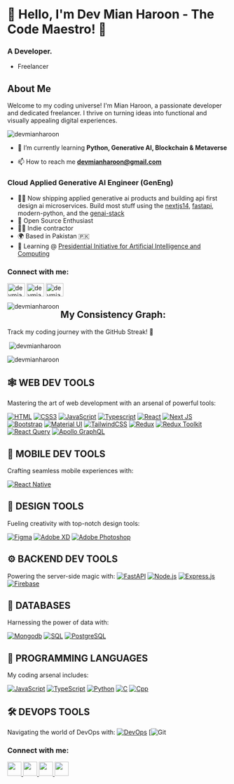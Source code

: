 # 👋 Hello, I'm Dev Mian Haroon - The Code Maestro! 🚀
### A Developer.

- Freelancer

## About Me
Welcome to my coding universe! I'm Mian Haroon, a passionate developer and dedicated freelancer. I thrive on turning ideas into functional and visually appealing digital experiences.

<p align="left"> <img src="https://komarev.com/ghpvc/?username=devmianharoon&label=Profile%20views&color=0e75b6&style=flat" alt="devmianharoon" /> </p>

- 🌱 I’m currently learning **Python, Generative AI, Blockchain & Metaverse**
  
- 📫 How to reach me **devmianharoon@gmail.com**

 ### Cloud Applied Generative AI Engineer (GenEng)

* 👨‍💻  Now shipping applied generative ai products and building api first design ai microservices. Build most stuff using the [nextjs14](https://nextjs.org/), [fastapi](https://fastapi.tiangolo.com/), modern-python, and the [genai-stack](https://github.com/panaverse/learn-generative-ai)
* 🤝  Open Source Enthusiast
* 🧑‍🏫  Indie contractor
* 🌍  Based in Pakistan 🇵🇰
* 🧠  Learning @ [Presidential Initiative for Artificial Intelligence and Computing](piaic.org)

<h3 align="left">Connect with me:</h3>
<p align="left">
<a href="https://www.linkedin.com/in/devmianharoon/" target="blank"><img align="center" src="https://raw.githubusercontent.com/rahuldkjain/github-profile-readme-generator/master/src/images/icons/Social/linked-in-alt.svg" alt="devmianharoon" height="30" width="40" /></a>
<a href="https://www.facebook.com/devmianharoon" target="blank"><img align="center" src="https://raw.githubusercontent.com/rahuldkjain/github-profile-readme-generator/master/src/images/icons/Social/facebook.svg" alt="devmianharoon" height="30" width="40" /></a>
<a href="https://www.instagram.com/devmianharoon/" target="blank"><img align="center" src="https://raw.githubusercontent.com/rahuldkjain/github-profile-readme-generator/master/src/images/icons/Social/instagram.svg" alt="devmianharoon" height="30" width="40" /></a>
</p>
<p><img align="left" src="https://github-readme-stats.vercel.app/api/top-langs?username=devmianharoon&show_icons=true&locale=en&layout=compact" alt="devmianharoon" /></p>

##  **My Consistency Graph:**
Track my coding journey with the GitHub Streak! 🚀

<p>&nbsp;<img align="center" src="https://github-readme-stats.vercel.app/api?username=devmianharoon&show_icons=true&locale=en" alt="devmianharoon" /></p>
<p><img align="center" src="https://github-readme-streak-stats.herokuapp.com/?user=devmianharoon&" alt="devmianharoon" /></p>

## 🕸️ **WEB DEV TOOLS**
Mastering the art of web development with an arsenal of powerful tools:

[![HTML](https://img.shields.io/badge/HTML5-E34F26?style=for-the-badge&logo=html5&logoColor=white)](https://github.com/devmianharoon)
[![CSS3](https://img.shields.io/badge/CSS3-1572B6?style=for-the-badge&logo=css3&logoColor=white)](https://github.com/devmianharoon)
[![JavaScript](https://img.shields.io/badge/JavaScript-F7DF1E?style=for-the-badge&logo=javascript&logoColor=black)](https://github.com/devmianharoon)
[![Typescript](https://img.shields.io/badge/TypeScript-007ACC?style=for-the-badge&logo=typescript&logoColor=white)](https://github.com/devmianharoon)
[![React](https://img.shields.io/badge/React-20232A?style=for-the-badge&logo=react&logoColor=61DAFB)](https://github.com/devmianharoon)
[![Next JS](https://img.shields.io/badge/Next-black?style=for-the-badge&logo=next.js&logoColor=white)](https://github.com/devmianharoon)
[![Bootstrap](https://img.shields.io/badge/Bootstrap-563D7C?style=for-the-badge&logo=bootstrap&logoColor=white)](https://github.com/devmianharoon)
[![Material UI](https://img.shields.io/badge/Material--UI-%230081CB.svg?style=for-the-badge&logo=mui&logoColor=white)](https://github.com/devmianharoon)
[![TailwindCSS](https://img.shields.io/badge/tailwindcss-%2338B2AC.svg?style=for-the-badge&logo=tailwind-css&logoColor=white)](https://github.com/devmianharoon)
[![Redux](https://img.shields.io/badge/Redux-593D88?style=for-the-badge&logo=redux&logoColor=white)](https://github.com/devmianharoon)
[![Redux Toolkit](https://img.shields.io/badge/Redux_Toolkit-%23404d59.svg?style=for-the-badge&logo=redux&logoColor=white)](https://github.com/devmianharoon)
[![React Query](https://img.shields.io/badge/React_Query-000?style=for-the-badge&logo=react&logoColor=white)](https://github.com/devmianharoon)
[![Apollo GraphQL](https://img.shields.io/badge/Apollo%20GraphQL-311C87?style=for-the-badge&logo=apollo-graphql&logoColor=white)](https://github.com/devmianharoon)

## 📱 **MOBILE DEV TOOLS**
Crafting seamless mobile experiences with:

[![React Native](https://img.shields.io/badge/React_Native-20232A?style=for-the-badge&logo=react&logoColor=61DAFB)](https://github.com/devmianharoon)

## 🍧 **DESIGN TOOLS**
Fueling creativity with top-notch design tools:

[![Figma](https://img.shields.io/badge/figma-%23F24E1E.svg?style=for-the-badge&logo=figma&logoColor=white)](https://github.com/devmianharoon)
[![Adobe XD](https://img.shields.io/badge/Adobe%20XD-470137?style=for-the-badge&logo=Adobe%20XD&logoColor=#FF61F6)](https://github.com/devmianharoon)
[![Adobe Photoshop](https://img.shields.io/badge/adobe%20photoshop-%2331A8FF.svg?style=for-the-badge&logo=adobe%20photoshop&logoColor=white)](https://github.com/devmianharoon)

## ⚙️ **BACKEND DEV TOOLS**
Powering the server-side magic with:
[![FastAPI](https://img.shields.io/badge/fastapi-%2300C7B7.svg?style=for-the-badge&logo=fastapi)](https://github.com/tiangolo/fastapi)
[![Node.js](https://img.shields.io/badge/Node.js-43853D?style=for-the-badge&logo=node.js&logoColor=white)](https://github.com/devmianharoon)
[![Express.js](https://img.shields.io/badge/Express.js-404D59?style=for-the-badge)](https://github.com/devmianharoon)
[![Firebase](https://img.shields.io/badge/firebase-%23039BE5.svg?style=for-the-badge&logo=firebase)](https://github.com/devmianharoon)

## 📅 **DATABASES**
Harnessing the power of data with:

[![Mongodb](https://img.shields.io/badge/MongoDB-4EA94B?style=for-the-badge&logo=mongodb&logoColor=white)](https://github.com/devmianharoon)
[![SQL](https://img.shields.io/badge/sql-%2307405e.svg?style=for-the-badge&logo=sql)](https://github.com/sql)
[![PostgreSQL](https://img.shields.io/badge/PostgreSQL-336791?style=for-the-badge&logo=postgresql&logoColor=white)](https://github.com/devmianharoon)

## 🎯 **PROGRAMMING LANGUAGES**
My coding arsenal includes:

[![JavaScript](https://img.shields.io/badge/JavaScript-F7DF1E?style=for-the-badge&logo=javascript&logoColor=black)](https://github.com/devmianharoon)
[![TypeScript](https://img.shields.io/badge/TypeScript-007ACC?style=for-the-badge&logo=TypeScript&logoColor=white)](https://github.com/devmianharoon)
[![Python](https://img.shields.io/badge/python-%2314354C.svg?style=for-the-badge&logo=python&logoColor=white)](https://github.com/python)
[![C](https://img.shields.io/badge/C-CC6699?style=for-the-badge&logo=C&logoColor=white)](https://github.com/devmianharoon)
[![Cpp](https://img.shields.io/badge/CPP-007ACC?style=for-the-badge&logo=Cpp&logoColor=white)](https://github.com/devmianharoon)

## 🛠️ **DEVOPS TOOLS**
Navigating the world of DevOps with:
[![DevOps](https://img.shields.io/badge/devops-%23017ACB.svg?style=for-the-badge&logo=devops&logoColor=white)](https://github.com/devops)
[![Git](https://img.shields.io/badge/git-%23F050)

### Connect with me:

<p align="left">  <a href="https://www.github.com/devmianharoon" target="_blank" rel="noreferrer"> <picture> <source media="(prefers-color-scheme: dark)" srcset="https://raw.githubusercontent.com/danielcranney/readme-generator/main/public/icons/socials/github-dark.svg" /> <source media="(prefers-color-scheme: light)" srcset="https://raw.githubusercontent.com/danielcranney/readme-generator/main/public/icons/socials/github.svg" /> <img src="https://raw.githubusercontent.com/danielcranney/readme-generator/main/public/icons/socials/github.svg" width="32" height="32" /> </picture> </a> <a href="https://www.linkedin.com/in/devmianharoon" target="_blank" rel="noreferrer"> <picture> <source media="(prefers-color-scheme: dark)" srcset="https://raw.githubusercontent.com/danielcranney/readme-generator/main/public/icons/socials/linkedin-dark.svg" /> <source media="(prefers-color-scheme: light)" srcset="https://raw.githubusercontent.com/danielcranney/readme-generator/main/public/icons/socials/linkedin.svg" /> <img src="https://raw.githubusercontent.com/danielcranney/readme-generator/main/public/icons/socials/linkedin.svg" width="32" height="32" /> </picture> </a> <a href="https://www.x.com/devmianharoon" target="_blank" rel="noreferrer"> <picture> <source media="(prefers-color-scheme: dark)" srcset="https://raw.githubusercontent.com/danielcranney/readme-generator/main/public/icons/socials/twitter-dark.svg" /> <source media="(prefers-color-scheme: light)" srcset="https://raw.githubusercontent.com/danielcranney/readme-generator/main/public/icons/socials/twitter.svg" /> <img src="https://raw.githubusercontent.com/danielcranney/readme-generator/main/public/icons/socials/twitter.svg" width="32" height="32" /> </picture> </a> <a href="https://www.youtube.com/devmianharoon" target="_blank" rel="noreferrer"> <picture> <source media="(prefers-color-scheme: dark)" srcset="undefined" /> <source media="(prefers-color-scheme: light)" srcset="https://raw.githubusercontent.com/danielcranney/readme-generator/main/public/icons/socials/youtube.svg" /> <img src="https://raw.githubusercontent.com/danielcranney/readme-generator/main/public/icons/socials/youtube.svg" width="32" height="32" /> </picture> </a></p>
